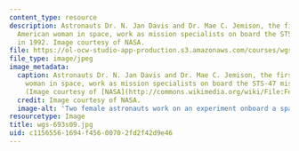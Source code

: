 ```yaml
---
content_type: resource
description: Astronauts Dr. N. Jan Davis and Dr. Mae C. Jemison, the first African
  American woman in space, work as mission specialists on board the STS-47 mission
  in 1992. Image courtesy of NASA.
file: https://ol-ocw-studio-app-production.s3.amazonaws.com/courses/wgs-693-gender-race-and-the-complexities-of-science-and-technology-a-problem-based-learning-experiment-spring-2009/c11565561694f45600702fd2f42d9e46_wgs-693s09.jpg
file_type: image/jpeg
image_metadata:
  caption: Astronauts Dr. N. Jan Davis and Dr. Mae C. Jemison, the first African American
    woman in space, work as mission specialists on board the STS-47 mission in 1992.
    (Image courtesy of [NASA](http://commons.wikimedia.org/wiki/File:Female_Astronauts_-_GPN-2004-00023.jpg).)
  credit: Image courtesy of NASA.
  image-alt: 'Two female astronauts work on an experiment onboard a space shuttle. '
resourcetype: Image
title: wgs-693s09.jpg
uid: c1156556-1694-f456-0070-2fd2f42d9e46
---
```

